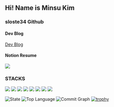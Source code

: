 <h2>Hi! Name is Minsu Kim</h2>
<h3>sloste34 Github</h3>
	
<!-- Instagram Link   -->
<!-- <a href="https://www.instagram.com/userLink" target="_blank"><img src="https://img.shields.io/badge/Instagram-E4405F?style=for-the-badge&logo=Instagram&logoColor=white"></a> -->
<!-- Dev Blog Link -->
<h4>Dev Blog</h4>
<a href="" target="_blank"><img src="">Dev Blog</a>
<!-- Notion Resume Link -->

<h4>Notion Resume</h4>
<a href="" target="_blank"><img src="https://img.shields.io/badge/Notion-000000?style=for-the-badge&logo=Notion&logoColor=white"></a>


<h3>STACKS</h3>
<div>
<!-- HTML5 -->
	<img src="https://img.shields.io/badge/HTML5-E34F26?style=flat&logo=HTML5&logoColor=white" />
<!-- CSS3 -->
	<img src="https://img.shields.io/badge/CSS3-1572B6?style=flat&logo=CSS3&logoColor=white" />
<!-- JavaScript -->
	<img src="https://img.shields.io/badge/Javascript-yellow?style=flat&logo=Javascript&logoColor=white" />
<!-- TypeScript -->
	<img src="https://img.shields.io/badge/Typescript-3178C6?style=flat&logo=Typescript&logoColor=white" />
<!-- Git -->
	<img src="https://img.shields.io/badge/git-F05032?style=flat&logo=git&logoColor=white" />
<!-- Github -->
	<img src="https://img.shields.io/badge/github-181717?style=flat&logo=github&logoColor=white" />
<!-- React -->
	<img src="https://img.shields.io/badge/react-61DAFB?style=flat&logo=react&logoColor=black" />
<!-- JavaScript -->
	<img src="https://img.shields.io/badge/styled components-DB7093?style=flat&logo=styled-components&logoColor=white" />
</div>

![State](http://github-profile-summary-cards.vercel.app/api/cards/stats?username=sloste34&theme=github)
![Top Language](http://github-profile-summary-cards.vercel.app/api/cards/repos-per-language?username=sloste34&theme=github)
![Commit Graph](http://github-profile-summary-cards.vercel.app/api/cards/profile-details?username=sloste34&theme=github)
[![trophy](https://github-profile-trophy.vercel.app/?username=sloste34&theme=flat&column=7)](https://github.com/sloste34/)
